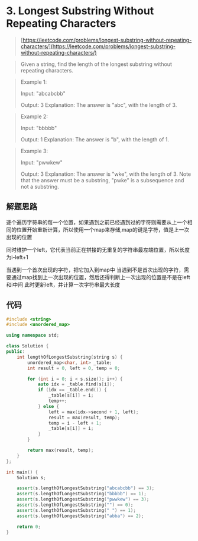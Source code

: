 # 3. Longest Substring Without Repeating Characters

> [https://leetcode.com/problems/longest-substring-without-repeating-characters/](https://leetcode.com/problems/longest-substring-without-repeating-characters/)

> Given a string, find the length of the longest substring without repeating characters.

> Example 1:
> 
> Input: "abcabcbb"
> 
> Output: 3 
> Explanation: The answer is "abc", with the length of 3. 

> Example 2:
> 
> Input: "bbbbb"
> 
> Output: 1
> Explanation: The answer is "b", with the length of 1.

> Example 3:
> 
> Input: "pwwkew"
> 
> Output: 3
> Explanation: The answer is "wke", with the length of 3. 
>              Note that the answer must be a substring, "pwke" is a subsequence and not a substring.


## 解题思路

逐个遍历字符串的每一个位置，如果遇到之前已经遇到过的字符则需要从上一个相同的位置开始重新计算，所以使用一个map来存储,map的键是字符，值是上一次出现的位置

同时维护一个left，它代表当前正在拼接的无重复的字符串最左端位置，所以长度为i-left+1

当遇到一个首次出现的字符，把它加入到map中
当遇到不是首次出现的字符，需要通过map找到上一次出现的位置，然后还得判断上一次出现的位置是不是在left和i中间
此时更新left，并计算一次字符串最大长度

## 代码

```cpp
#include <string>
#include <unordered_map>

using namespace std;

class Solution {
public:
    int lengthOfLongestSubstring(string s) {
        unordered_map<char, int> _table;
        int result = 0, left = 0, temp = 0;

        for (int i = 0; i < s.size(); i++) {
            auto idx = _table.find(s[i]);
            if (idx == _table.end()) {
                _table[s[i]] = i;
                temp++;
            } else {
                left = max(idx->second + 1, left);
                result = max(result, temp);
                temp = i - left + 1;
                _table[s[i]] = i;
            }
        }

        return max(result, temp);
    }
};

int main() {
    Solution s;

    assert(s.lengthOfLongestSubstring("abcabcbb") == 3);
    assert(s.lengthOfLongestSubstring("bbbbb") == 1);
    assert(s.lengthOfLongestSubstring("pwwkew") == 3);
    assert(s.lengthOfLongestSubstring("") == 0);
    assert(s.lengthOfLongestSubstring(" ") == 1);
    assert(s.lengthOfLongestSubstring("abba") == 2);

    return 0;
}
```